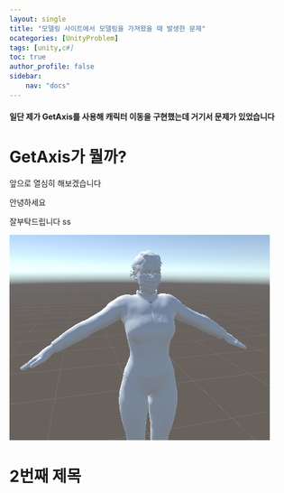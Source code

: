 ```yaml
---
layout: single
title: "모델링 사이트에서 모델링을 가져왔을 때 발생한 문제"
ocategories: [UnityProblem]
tags: [unity,c#]
toc: true
author_profile: false
sidebar:
    nav: "docs"
---
```



<h4>일단 제가 GetAxis를 사용해 캐릭터 이동을 구현했는데 거기서 문제가 있었습니다</h4>


# GetAxis가 뭘까?
앞으로 열심히 해보겠습니다

안녕하세요

잘부탁드립니다  ss

![woman](../images/2022-11-17-first/woman-1669197353470-5.png)

# 2번째 제목



